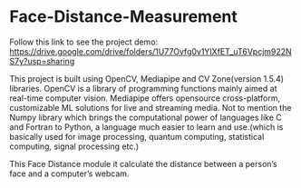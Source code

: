 # Face-Distance-Measurement

Follow this link to see the project demo: https://drive.google.com/drive/folders/1U77Ovfg0v1YIXfET_uT6Vpcjm922NS7y?usp=sharing

This project is built using OpenCV, Mediapipe and CV Zone(version 1.5.4) libraries. OpenCV is a library of programming functions mainly aimed at real-time computer vision. Mediapipe offers opensource cross-platform, customizable ML solutions for live and streaming media. Not to mention the Numpy library which brings the computational power of languages like C and Fortran to Python, a language much easier to learn and use.(which is basically used for image processing, quantum computing, statistical computing, signal processing etc.)

This Face Distance module it calculate the distance between a person’s face and a computer’s webcam.
